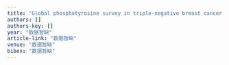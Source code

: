 ```yaml
---
title: "Global phosphotyrosine survey in triple-negative breast cancer reveals activation of multiple tyrosine kinase signaling pathways"
authors: []
authors-key: []
year: "数据暂缺"
article-link: "数据暂缺"
venue: "数据暂缺"
bibex: "数据暂缺"
---
```

